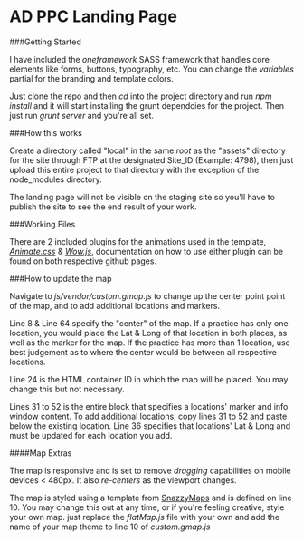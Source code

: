 AD PPC Landing Page
===================

###Getting Started

I have included the _oneframework_ SASS framework that handles core elements like forms, buttons, typography, etc. 
You can change the _variables_ partial for the branding and template colors.

Just clone the repo and then _cd_ into the project directory and run _npm install_ and it will start
installing the grunt dependcies for the project. Then just run _grunt server_ and you're all set.

###How this works

Create a directory called "local" in the same _root_ as the "assets" directory for the site through FTP at the designated 
Site_ID (Example: 4798), then just upload this entire project to that directory with the exception of the node_modules
directory.

The landing page will not be visible on the staging site so you'll have to publish the site to see the end result of 
your work.

###Working Files

There are 2 included plugins for the animations used in the template, [_Animate.css_](https://github.com/daneden/animate.css) & [_Wow.js_](https://github.com/matthieua/WOW),
documentation on how to use either plugin can be found on both respective github pages.

###How to update the map 

Navigate to _js/vendor/custom.gmap.js_ to change up the center point point of the map, and to add additional locations and markers.

Line 8 & Line 64 specify the "center" of the map. If a practice has only one location, you would place the Lat & Long of
that location in both places, as well as the marker for the map. If the practice has more than 1 location, use best judgement 
as to where the center would be between all respective locations.

Line 24 is the HTML container ID in which the map will be placed. You may change this but not necessary.

Lines 31 to 52 is the entire block that specifies a locations' marker and info window content. To add additional locations, copy lines 31 to 52 and paste 
below the existing location. Line 36 specifies that locations' Lat & Long and must be updated for each location you add.

####Map Extras

The map is responsive and is set to remove _dragging_ capabilities on mobile devices < 480px. It also _re-centers_ as the
viewport changes.

The map is styled using a template from [SnazzyMaps](https://snazzymaps.com/) and is defined on line 10. You may change this out at any time, or if you're 
feeling creative, style your own map. just replace the _flatMap.js_ file with your own and add the name of your map theme
to line 10 of _custom.gmap.js_